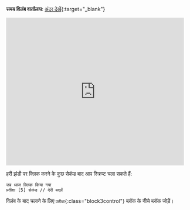 **समय विलंब वार्तालाप**: [अंदर देखें](https://scratch.mit.edu/projects/499336065/editor){:target="_blank"}

<div class="scratch-preview">
  <iframe allowtransparency="true" width="485" height="402" src="https://scratch.mit.edu/projects/embed/499336065/?autostart=false" frameborder="0"></iframe>
</div>

हरी झंडी पर क्लिक करने के कुछ सेकंड बाद आप स्क्रिप्ट चला सकते हैं:

```blocks3
जब ध्वज क्लिक किया गया
प्रतीक्षा [5] सेकंड // देरी बदलें
```

विलंब के बाद चलाने के लिए `प्रतीक्षा`{:class="block3control"} ब्लॉक के नीचे ब्लॉक जोड़ें। 

